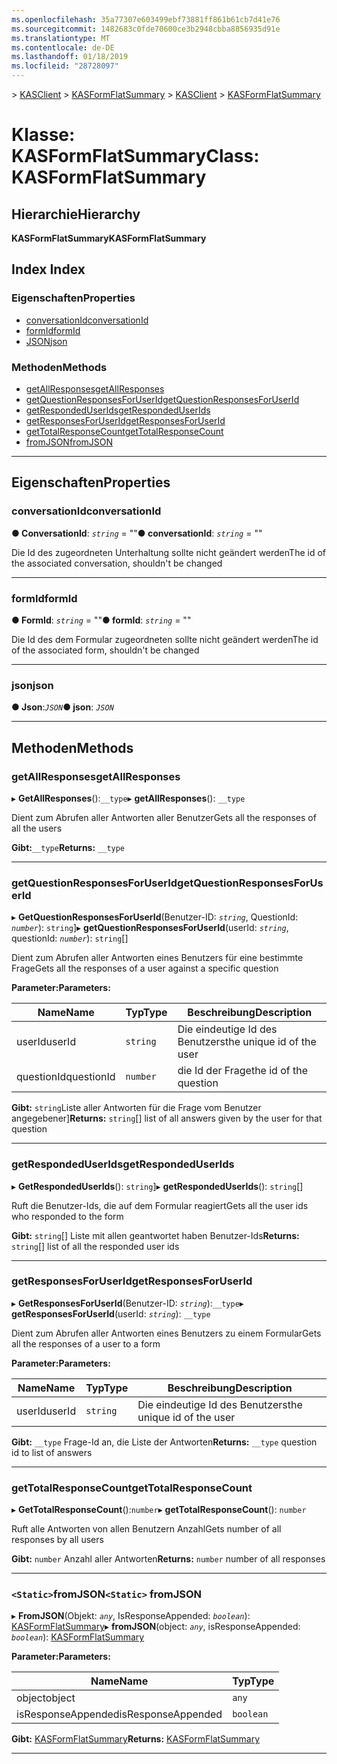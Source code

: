 ```yaml
---
ms.openlocfilehash: 35a77307e603499ebf73881ff861b61cb7d41e76
ms.sourcegitcommit: 1482683c0fde70600ce3b2948cbba8856935d91e
ms.translationtype: MT
ms.contentlocale: de-DE
ms.lasthandoff: 01/18/2019
ms.locfileid: "28728097"
---
```

<span data-ttu-id="baf8f-101">[](../README.md) > [KASClient](../modules/kasclient.md) > [KASFormFlatSummary](../classes/kasclient.kasformflatsummary.md)</span><span class="sxs-lookup"><span data-stu-id="baf8f-101">[](../README.md) > [KASClient](../modules/kasclient.md) > [KASFormFlatSummary](../classes/kasclient.kasformflatsummary.md)</span></span>

# <a name="class-kasformflatsummary"></a><span data-ttu-id="baf8f-102">Klasse: KASFormFlatSummary</span><span class="sxs-lookup"><span data-stu-id="baf8f-102">Class: KASFormFlatSummary</span></span>

## <a name="hierarchy"></a><span data-ttu-id="baf8f-103">Hierarchie</span><span class="sxs-lookup"><span data-stu-id="baf8f-103">Hierarchy</span></span>

<span data-ttu-id="baf8f-104">**KASFormFlatSummary**</span><span class="sxs-lookup"><span data-stu-id="baf8f-104">**KASFormFlatSummary**</span></span>

## <a name="index"></a><span data-ttu-id="baf8f-105">Index </span><span class="sxs-lookup"><span data-stu-id="baf8f-105">Index</span></span>

### <a name="properties"></a><span data-ttu-id="baf8f-106">Eigenschaften</span><span class="sxs-lookup"><span data-stu-id="baf8f-106">Properties</span></span>

* [<span data-ttu-id="baf8f-107">conversationId</span><span class="sxs-lookup"><span data-stu-id="baf8f-107">conversationId</span></span>](kasclient.kasformflatsummary.md#conversationid)
* [<span data-ttu-id="baf8f-108">formId</span><span class="sxs-lookup"><span data-stu-id="baf8f-108">formId</span></span>](kasclient.kasformflatsummary.md#formid)
* [<span data-ttu-id="baf8f-109">JSON</span><span class="sxs-lookup"><span data-stu-id="baf8f-109">json</span></span>](kasclient.kasformflatsummary.md#json)
### <a name="methods"></a><span data-ttu-id="baf8f-110">Methoden</span><span class="sxs-lookup"><span data-stu-id="baf8f-110">Methods</span></span>

* [<span data-ttu-id="baf8f-111">getAllResponses</span><span class="sxs-lookup"><span data-stu-id="baf8f-111">getAllResponses</span></span>](kasclient.kasformflatsummary.md#getallresponses)
* [<span data-ttu-id="baf8f-112">getQuestionResponsesForUserId</span><span class="sxs-lookup"><span data-stu-id="baf8f-112">getQuestionResponsesForUserId</span></span>](kasclient.kasformflatsummary.md#getquestionresponsesforuserid)
* [<span data-ttu-id="baf8f-113">getRespondedUserIds</span><span class="sxs-lookup"><span data-stu-id="baf8f-113">getRespondedUserIds</span></span>](kasclient.kasformflatsummary.md#getrespondeduserids)
* [<span data-ttu-id="baf8f-114">getResponsesForUserId</span><span class="sxs-lookup"><span data-stu-id="baf8f-114">getResponsesForUserId</span></span>](kasclient.kasformflatsummary.md#getresponsesforuserid)
* [<span data-ttu-id="baf8f-115">getTotalResponseCount</span><span class="sxs-lookup"><span data-stu-id="baf8f-115">getTotalResponseCount</span></span>](kasclient.kasformflatsummary.md#gettotalresponsecount)
* [<span data-ttu-id="baf8f-116">fromJSON</span><span class="sxs-lookup"><span data-stu-id="baf8f-116">fromJSON</span></span>](kasclient.kasformflatsummary.md#fromjson)

---

## <a name="properties"></a><span data-ttu-id="baf8f-117">Eigenschaften</span><span class="sxs-lookup"><span data-stu-id="baf8f-117">Properties</span></span>

<a id="conversationid"></a>

###  <a name="conversationid"></a><span data-ttu-id="baf8f-118">conversationId</span><span class="sxs-lookup"><span data-stu-id="baf8f-118">conversationId</span></span>

<span data-ttu-id="baf8f-119">**● ConversationId**: *`string`* = ""</span><span class="sxs-lookup"><span data-stu-id="baf8f-119">**● conversationId**: *`string`* = ""</span></span>

<span data-ttu-id="baf8f-120">Die Id des zugeordneten Unterhaltung sollte nicht geändert werden</span><span class="sxs-lookup"><span data-stu-id="baf8f-120">The id of the associated conversation, shouldn't be changed</span></span>

___

<a id="formid"></a>

###  <a name="formid"></a><span data-ttu-id="baf8f-121">formId</span><span class="sxs-lookup"><span data-stu-id="baf8f-121">formId</span></span>

<span data-ttu-id="baf8f-122">**● FormId**: *`string`* = ""</span><span class="sxs-lookup"><span data-stu-id="baf8f-122">**● formId**: *`string`* = ""</span></span>

<span data-ttu-id="baf8f-123">Die Id des dem Formular zugeordneten sollte nicht geändert werden</span><span class="sxs-lookup"><span data-stu-id="baf8f-123">The id of the associated form, shouldn't be changed</span></span>

___

<a id="json"></a>

###  <a name="json"></a><span data-ttu-id="baf8f-124">json</span><span class="sxs-lookup"><span data-stu-id="baf8f-124">json</span></span>

<span data-ttu-id="baf8f-125">**● Json**:*`JSON`*</span><span class="sxs-lookup"><span data-stu-id="baf8f-125">**● json**: *`JSON`*</span></span>

___

## <a name="methods"></a><span data-ttu-id="baf8f-126">Methoden</span><span class="sxs-lookup"><span data-stu-id="baf8f-126">Methods</span></span>

<a id="getallresponses"></a>

###  <a name="getallresponses"></a><span data-ttu-id="baf8f-127">getAllResponses</span><span class="sxs-lookup"><span data-stu-id="baf8f-127">getAllResponses</span></span>

<span data-ttu-id="baf8f-128">▸ **GetAllResponses**():`__type`</span><span class="sxs-lookup"><span data-stu-id="baf8f-128">▸ **getAllResponses**(): `__type`</span></span>

<span data-ttu-id="baf8f-129">Dient zum Abrufen aller Antworten aller Benutzer</span><span class="sxs-lookup"><span data-stu-id="baf8f-129">Gets all the responses of all the users</span></span>

<span data-ttu-id="baf8f-130">**Gibt:**`__type`</span><span class="sxs-lookup"><span data-stu-id="baf8f-130">**Returns:** `__type`</span></span>

___

<a id="getquestionresponsesforuserid"></a>

###  <a name="getquestionresponsesforuserid"></a><span data-ttu-id="baf8f-131">getQuestionResponsesForUserId</span><span class="sxs-lookup"><span data-stu-id="baf8f-131">getQuestionResponsesForUserId</span></span>

<span data-ttu-id="baf8f-132">▸ **GetQuestionResponsesForUserId**(Benutzer-ID: *`string`*, QuestionId: *`number`*): `string`]</span><span class="sxs-lookup"><span data-stu-id="baf8f-132">▸ **getQuestionResponsesForUserId**(userId: *`string`*, questionId: *`number`*): `string`[]</span></span>

<span data-ttu-id="baf8f-133">Dient zum Abrufen aller Antworten eines Benutzers für eine bestimmte Frage</span><span class="sxs-lookup"><span data-stu-id="baf8f-133">Gets all the responses of a user against a specific question</span></span>

<span data-ttu-id="baf8f-134">**Parameter:**</span><span class="sxs-lookup"><span data-stu-id="baf8f-134">**Parameters:**</span></span>

| <span data-ttu-id="baf8f-135">Name</span><span class="sxs-lookup"><span data-stu-id="baf8f-135">Name</span></span> | <span data-ttu-id="baf8f-136">Typ</span><span class="sxs-lookup"><span data-stu-id="baf8f-136">Type</span></span> | <span data-ttu-id="baf8f-137">Beschreibung</span><span class="sxs-lookup"><span data-stu-id="baf8f-137">Description</span></span> |
| ------ | ------ | ------ |
| <span data-ttu-id="baf8f-138">userId</span><span class="sxs-lookup"><span data-stu-id="baf8f-138">userId</span></span> | `string` |  <span data-ttu-id="baf8f-139">Die eindeutige Id des Benutzers</span><span class="sxs-lookup"><span data-stu-id="baf8f-139">the unique id of the user</span></span> |
| <span data-ttu-id="baf8f-140">questionId</span><span class="sxs-lookup"><span data-stu-id="baf8f-140">questionId</span></span> | `number` |  <span data-ttu-id="baf8f-141">die Id der Frage</span><span class="sxs-lookup"><span data-stu-id="baf8f-141">the id of the question</span></span> |

<span data-ttu-id="baf8f-142">**Gibt:** `string`Liste aller Antworten für die Frage vom Benutzer angegebener]</span><span class="sxs-lookup"><span data-stu-id="baf8f-142">**Returns:** `string`[] list of all answers given by the user for that question</span></span>

___

<a id="getrespondeduserids"></a>

###  <a name="getrespondeduserids"></a><span data-ttu-id="baf8f-143">getRespondedUserIds</span><span class="sxs-lookup"><span data-stu-id="baf8f-143">getRespondedUserIds</span></span>

<span data-ttu-id="baf8f-144">▸ **GetRespondedUserIds**(): `string`]</span><span class="sxs-lookup"><span data-stu-id="baf8f-144">▸ **getRespondedUserIds**(): `string`[]</span></span>

<span data-ttu-id="baf8f-145">Ruft die Benutzer-Ids, die auf dem Formular reagiert</span><span class="sxs-lookup"><span data-stu-id="baf8f-145">Gets all the user ids who responded to the form</span></span>

<span data-ttu-id="baf8f-146">**Gibt:** `string`[] Liste mit allen geantwortet haben Benutzer-Ids</span><span class="sxs-lookup"><span data-stu-id="baf8f-146">**Returns:** `string`[] list of all the responded user ids</span></span>

___

<a id="getresponsesforuserid"></a>

###  <a name="getresponsesforuserid"></a><span data-ttu-id="baf8f-147">getResponsesForUserId</span><span class="sxs-lookup"><span data-stu-id="baf8f-147">getResponsesForUserId</span></span>

<span data-ttu-id="baf8f-148">▸ **GetResponsesForUserId**(Benutzer-ID: *`string`*):`__type`</span><span class="sxs-lookup"><span data-stu-id="baf8f-148">▸ **getResponsesForUserId**(userId: *`string`*): `__type`</span></span>

<span data-ttu-id="baf8f-149">Dient zum Abrufen aller Antworten eines Benutzers zu einem Formular</span><span class="sxs-lookup"><span data-stu-id="baf8f-149">Gets all the responses of a user to a form</span></span>

<span data-ttu-id="baf8f-150">**Parameter:**</span><span class="sxs-lookup"><span data-stu-id="baf8f-150">**Parameters:**</span></span>

| <span data-ttu-id="baf8f-151">Name</span><span class="sxs-lookup"><span data-stu-id="baf8f-151">Name</span></span> | <span data-ttu-id="baf8f-152">Typ</span><span class="sxs-lookup"><span data-stu-id="baf8f-152">Type</span></span> | <span data-ttu-id="baf8f-153">Beschreibung</span><span class="sxs-lookup"><span data-stu-id="baf8f-153">Description</span></span> |
| ------ | ------ | ------ |
| <span data-ttu-id="baf8f-154">userId</span><span class="sxs-lookup"><span data-stu-id="baf8f-154">userId</span></span> | `string` |  <span data-ttu-id="baf8f-155">Die eindeutige Id des Benutzers</span><span class="sxs-lookup"><span data-stu-id="baf8f-155">the unique id of the user</span></span> |

<span data-ttu-id="baf8f-156">**Gibt:** `__type` Frage-Id an, die Liste der Antworten</span><span class="sxs-lookup"><span data-stu-id="baf8f-156">**Returns:** `__type` question id to list of answers</span></span>

___

<a id="gettotalresponsecount"></a>

###  <a name="gettotalresponsecount"></a><span data-ttu-id="baf8f-157">getTotalResponseCount</span><span class="sxs-lookup"><span data-stu-id="baf8f-157">getTotalResponseCount</span></span>

<span data-ttu-id="baf8f-158">▸ **GetTotalResponseCount**():`number`</span><span class="sxs-lookup"><span data-stu-id="baf8f-158">▸ **getTotalResponseCount**(): `number`</span></span>

<span data-ttu-id="baf8f-159">Ruft alle Antworten von allen Benutzern Anzahl</span><span class="sxs-lookup"><span data-stu-id="baf8f-159">Gets number of all responses by all users</span></span>

<span data-ttu-id="baf8f-160">**Gibt:** `number` Anzahl aller Antworten</span><span class="sxs-lookup"><span data-stu-id="baf8f-160">**Returns:** `number` number of all responses</span></span>

___

<a id="fromjson"></a>

### <a name="static-fromjson"></a><span data-ttu-id="baf8f-161">`<Static>`fromJSON</span><span class="sxs-lookup"><span data-stu-id="baf8f-161">`<Static>` fromJSON</span></span>

<span data-ttu-id="baf8f-162">▸ **FromJSON**(Objekt: *`any`*, IsResponseAppended: *`boolean`*): [KASFormFlatSummary](kasclient.kasformflatsummary.md)</span><span class="sxs-lookup"><span data-stu-id="baf8f-162">▸ **fromJSON**(object: *`any`*, isResponseAppended: *`boolean`*): [KASFormFlatSummary](kasclient.kasformflatsummary.md)</span></span>

<span data-ttu-id="baf8f-163">**Parameter:**</span><span class="sxs-lookup"><span data-stu-id="baf8f-163">**Parameters:**</span></span>

| <span data-ttu-id="baf8f-164">Name</span><span class="sxs-lookup"><span data-stu-id="baf8f-164">Name</span></span> | <span data-ttu-id="baf8f-165">Typ</span><span class="sxs-lookup"><span data-stu-id="baf8f-165">Type</span></span> |
| ------ | ------ |
| <span data-ttu-id="baf8f-166">object</span><span class="sxs-lookup"><span data-stu-id="baf8f-166">object</span></span> | `any` |
| <span data-ttu-id="baf8f-167">isResponseAppended</span><span class="sxs-lookup"><span data-stu-id="baf8f-167">isResponseAppended</span></span> | `boolean` |

<span data-ttu-id="baf8f-168">**Gibt:** [KASFormFlatSummary](kasclient.kasformflatsummary.md)</span><span class="sxs-lookup"><span data-stu-id="baf8f-168">**Returns:** [KASFormFlatSummary](kasclient.kasformflatsummary.md)</span></span>

___

